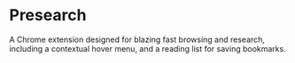 # Presearch
A Chrome extension designed for blazing fast browsing and research, including a contextual hover menu, and a reading list for saving bookmarks.
